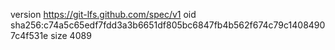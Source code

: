 version https://git-lfs.github.com/spec/v1
oid sha256:c74a5c65edf7fdd3a3b6651df805bc6847fb4b562f674c79c14084907c4f531e
size 4089
